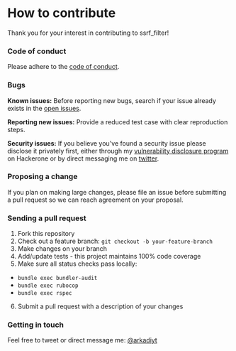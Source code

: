# How to contribute

Thank you for your interest in contributing to ssrf_filter!

### Code of conduct

Please adhere to the [code of conduct](https://github.com/arkadiyt/ssrf_filter/blob/master/CODE_OF_CONDUCT.md).

### Bugs

**Known issues:** Before reporting new bugs, search if your issue already exists in the [open issues](https://github.com/arkadiyt/ssrf_filter/issues).

**Reporting new issues:** Provide a reduced test case with clear reproduction steps.

**Security issues:** If you believe you've found a security issue please disclose it privately first, either through my [vulnerability disclosure program](https://hackerone.com/arkadiyt-projects) on Hackerone or by direct messaging me on [twitter](https://twitter.com/arkadiyt).

### Proposing a change

If you plan on making large changes, please file an issue before submitting a pull request so we can reach agreement on your proposal.

### Sending a pull request

1. Fork this repository
2. Check out a feature branch: `git checkout -b your-feature-branch`
3. Make changes on your branch
4. Add/update tests - this project maintains 100% code coverage
5. Make sure all status checks pass locally:
  - `bundle exec bundler-audit`
  - `bundle exec rubocop`
  - `bundle exec rspec`
6. Submit a pull request with a description of your changes

### Getting in touch

Feel free to tweet or direct message me: [@arkadiyt](https://twitter.com/arkadiyt)
